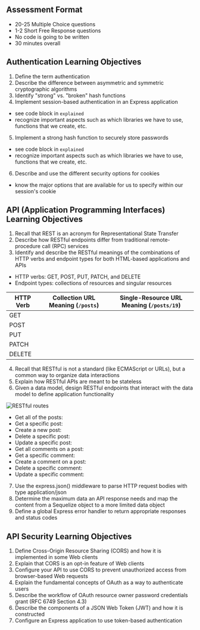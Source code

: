## Assessment Format
- 20-25 Multiple Choice questions
- 1-2 Short Free Response questions
- No code is going to be written
- 30 minutes overall

## Authentication Learning Objectives
1. Define the term authentication
2. Describe the difference between asymmetric and symmetric cryptographic algorithms
3. Identify "strong" vs. "broken" hash functions
4. Implement session-based authentication in an Express application
  - see code block in `explained`
  - recognize important aspects such as which libraries we have to use, functions that we create, etc.
5. Implement a strong hash function to securely store passwords
  - see code block in `explained`
  - recognize important aspects such as which libraries we have to use, functions that we create, etc.
6. Describe and use the different security options for cookies
  - know the major options that are available for us to specify within our session's cookie

## API (Application Programming Interfaces) Learning Objectives
1. Recall that REST is an acronym for Representational State Transfer
2. Describe how RESTful endpoints differ from traditional remote-procedure call (RPC) services
3. Identify and describe the RESTful meanings of the combinations of HTTP verbs and endpoint types for both HTML-based applications and APIs
  - HTTP verbs: GET, POST, PUT, PATCH, and DELETE
  - Endpoint types: collections of resources and singular resources

| HTTP Verb | Collection URL Meaning (`/posts`)    | Single-Resource URL Meaning (`/posts/19`) |
|-----------|--------------------------------------|-------------------------------------------|
| GET       |                                      |                                           |
| POST      |                                      |                                           |
| PUT       |                                      |                                           |
| PATCH     |                                      |                                           |
| DELETE    |                                      |                                           |

4. Recall that RESTful is not a standard (like ECMAScript or URLs), but a common way to organize data interactions
5. Explain how RESTful APIs are meant to be stateless
6. Given a data model, design RESTful endpoints that interact with the data model to define application functionality

![RESTful routes](RESTful-routes-source.png)
- Get all of the posts: 
- Get a specific post: 
- Create a new post: 
- Delete a specific post: 
- Update a specific post: 
- Get all comments on a post: 
- Get a specific comment: 
- Create a comment on a post: 
- Delete a specific comment: 
- Update a specific comment: 
7. Use the express.json() middleware to parse HTTP request bodies with type application/json
8. Determine the maximum data an API response needs and map the content from a Sequelize object to a more limited data object
9. Define a global Express error handler to return appropriate responses and status codes


## API Security Learning Objectives
1. Define Cross-Origin Resource Sharing (CORS) and how it is implemented in some Web clients
2. Explain that CORS is an opt-in feature of Web clients
3. Configure your API to use CORS to prevent unauthorized access from browser-based Web requests
4. Explain the fundamental concepts of OAuth as a way to authenticate users
5. Describe the workflow of OAuth resource owner password credentials grant (RFC 6749 Section 4.3)
6. Describe the components of a JSON Web Token (JWT) and how it is constructed
7. Configure an Express application to use token-based authentication